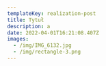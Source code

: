 ```yaml
---
templateKey: realization-post
title: Tytuł
description: a
date: 2022-04-01T16:21:08.407Z
images:
  - /img/IMG_6132.jpg
  - /img/rectangle-3.png
---
```

